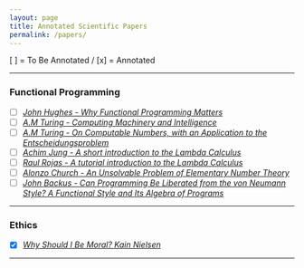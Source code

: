 ```yaml
---
layout: page
title: Annotated Scientific Papers
permalink: /papers/
---
```


[ ] = To Be Annotated / [x] = Annotated

---
### Functional Programming
- [ ] [*John Hughes - Why Functional Programming Matters*](https://www.fermatslibrary.com/p/69716a70)
- [ ] [*A.M Turing - Computing Machinery and Intelligence*](https://fermatslibrary.com/p/d9716c51)
- [ ] [*A.M Turing - On Computable Numbers, with an Application to the Entscheidungsproblem*](https://www.fermatslibrary.com/p/b751cca3)
- [ ] [*Achim Jung - A short introduction to the Lambda Calculus*](https://www.fermatslibrary.com/p/3440aba4)
- [ ] [*Raul Rojas - A tutorial introduction to the Lambda Calculus*](https://www.fermatslibrary.com/p/64651262)
- [ ] [*Alonzo Church - An Unsolvable Problem of Elementary Number Theory*](https://www.fermatslibrary.com/p/d3c45049)
- [ ] [*John Backus - Can Programming Be Liberated from the von Neumann Style? A Functional Style and Its Algebra of Programs*](https://fermatslibrary.com/p/15a1da0a)

---
### Ethics
- [x] [*Why Should I Be Moral? Kain Nielsen*](https://fermatslibrary.com/p/d64bd427)

---
[^1]: Powered by [*Fermats Library*](https://www.fermatslibrary.com)
